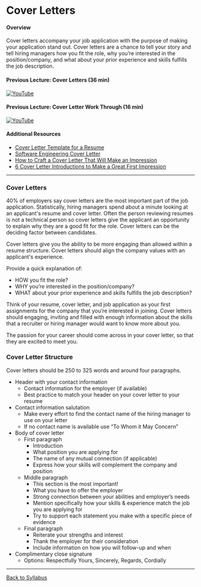 # Cover Letters

#### Overview

Cover letters accompany your job application with the purpose of making your application stand out. Cover letters are a chance to tell your story and tell hiring managers how you fit the role, why you’re interested in the position/company, and what about your prior experience and
skills fulfills the job description.

#### Previous Lecture: Cover Letters (36 min)

[![YouTube](http://img.youtube.com/vi/Zbeqwy1MyDw/0.jpg)](https://www.youtube.com/watch?v=Zbeqwy1MyDw)

#### Previous Lecture: Cover Letter Work Through (16 min)

[![YouTube](http://img.youtube.com/vi/sgTMq61yEYA/0.jpg)](https://www.youtube.com/watch?v=sgTMq61yEYA)

#### Additional Resources

- [Cover Letter Template for a Resume](https://www.thebalancemoney.com/cover-letter-template-2060213)
- [Software Engineering Cover Letter](https://www.thinkful.com/blog/software-engineering-cover-letter/)
- [How to Craft a Cover Letter That Will Make an Impression](https://ucpathjobs.org/cover-letters/craft-cover-letter-will-make-impression/)
- [6 Cover Letter Introductions to Make a Great First Impression](https://www.jobsage.com/blog/6-cover-letter-introductions-to-make-a-great-first-impression/)

---

### Cover Letters

40% of employers say cover letters are the most important part of the job application. Statistically, hiring managers spend about a minute looking at an applicant's resume and cover letter. Often the person reviewing resumes is not a technical person so cover letters give the applicant an opportunity to explain why they are a good fit for the role. Cover letters can be the deciding factor between candidates.

Cover letters give you the ability to be more engaging than allowed within a resume structure. Cover letters should align the company values with an applicant's experience.

Provide a quick explanation of:

- HOW you fit the role?
- WHY you’re interested in the
  position/company?
- WHAT about your prior experience and skills fulfills the job description?

Think of your resume, cover letter, and job application as your first assignments for the company that you’re interested in joining. Cover letters should engaging, inviting and filled with enough information about the skills that a recruiter or hiring manager would want to know more about you.

The passion for your career should come across in your cover letter, so that they are excited to meet you.

### Cover Letter Structure

Cover letters should be 250 to 325 words and around four paragraphs.

- Header with your contact information
  - Contact information for the employer (if available)
  - Best practice to match your header on your cover letter to your resume
- Contact information salutation
  - Make every effort to find the contact name of the hiring manager to use on your letter
  - If no contact name is available use “To Whom it May Concern”
- Body of cover letter
  - First paragraph
    - Introduction
    - What position you are applying for
    - The name of any mutual connection (if applicable)
    - Express how your skills will complement the company and position
  - Middle paragraph
    - This section is the most important!
    - What you have to offer the employer
    - Strong connection between your abilities and employer’s needs
    - Mention specifically how your skills & experience match the job you are applying for
    - Try to support each statement you make with a specific piece of evidence
  - Final paragraph
    - Reiterate your strengths and interest
    - Thank the employer for their consideration
    - Include information on how you will follow-up and when
- Complimentary close signature
  - Options: Respectfully Yours, Sincerely, Regards, Cordially

---

[Back to Syllabus](../README.md#unit-seven-professional-development)
